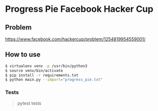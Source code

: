 # Progress Pie Facebook Hacker Cup

## Problem
https://www.facebook.com/hackercup/problem/1254819954559001/

## How to use

```sh
$ virtualenv venv -p /usr/bin/python3
$ source venv/bin/activate
$ pip install -r requirements.txt
$ python main.py --import="progress_pie.txt"
```


### Tests

> pytest tests